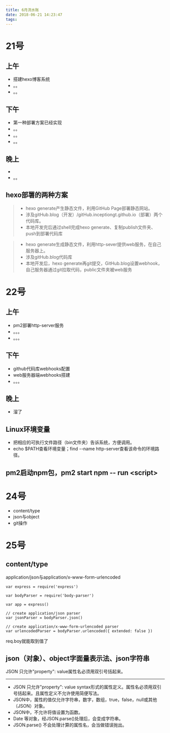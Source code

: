 ```yaml
---
title: 6月流水账
date: 2018-06-21 14:23:47
tags:
---
```

# 21号

## 上午

+ 搭建hexo博客系统
+ 。。
+ 。。

## 下午

+ 第一种部署方案已经实现
+ 。。
+ 。。
+ 。。

## 晚上

+ 
+ 。。

## hexo部署的两种方案

> + hexo generate产生静态文件，利用GitHub Page部署静态网站。
> + 涉及gitHub.blog（开发）/gitHub.inceptiongt.github.io（部署）两个代码库。
> + 本地开发完后通过shell完成hexo generate、复制publish文件夹、push到部署代码库

> + hexo generate生成静态文件，利用http-sever提供web服务，在自己服务器上。
> + 涉及gitHub.blog代码库
> + 本地开发后，hexo generate再git提交，GitHub.blog设置webhook，自己服务器通过git拉取代码，public文件夹被web服务


# 22号

## 上午
+ pm2部署http-server服务
+ 。。。
+ 。。。

## 下午
+ github代码库webhooks配置
+ web服务器端webhooks搭建
+ 。。。

## 晚上
+ 溜了

## Linux环境变量
+ 把相应的可执行文件路径（bin文件夹）告诉系统，方便调用。
+ echo $PATH查看环境变量；find --name http-server查看该命令的环境路径。

## pm2启动npm包，pm2 start npm -- run \<script\>   

# 24号

+ content/type
+ json与object
+ git操作

# 25号

## content/type
application/json与application/x-www-form-urlencoded

    var express = require('express')

    var bodyParser = require('body-parser')

    var app = express()

    // create application/json parser
    var jsonParser = bodyParser.json()

    // create application/x-www-form-urlencoded parser
    var urlencodedParser = bodyParser.urlencoded({ extended: false })

req.boy就能取到值了

## json（对象）、object字面量表示法、json字符串
JSON 只允许"property": value属性名必须用双引号括起来。
***

* JSON 只允许"property": value syntax形式的属性定义。属性名必须用双引号括起来。且属性定义不允许使用简便写法。
* JSON中，属性的值仅允许字符串，数字，数组，true，false，null或其他（JSON）对象。 
* JSON中，不允许将值设置为函数。
* Date 等对象，经JSON.parse()处理后，会变成字符串。
* JSON.parse() 不会处理计算的属性名，会当做错误抛出。
